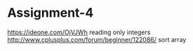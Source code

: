 # Assignment-4
https://ideone.com/OjVJWh    reading only integers
http://www.cplusplus.com/forum/beginner/122086/		sort array
